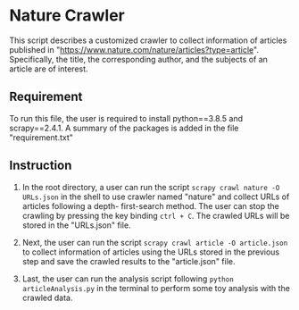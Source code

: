 # Nature Crawler

This script describes a customized crawler to 
collect information of articles published in 
"https://www.nature.com/nature/articles?type=article". 
Specifically, the title, the corresponding author, 
and the subjects of an article are of interest.

## Requirement

To run this file, the user is required to install python==3.8.5
and scrapy==2.4.1. A summary of the packages is added in the file
"requirement.txt"

## Instruction

1. In the root directory, a user can run the script
   `scrapy crawl nature -O URLs.json` in the shell to use crawler
   named "nature" and collect URLs of articles following a depth-
   first-search method. The user can stop the crawling by pressing 
   the key binding `ctrl + C`. 
   The crawled URLs will be stored in the "URLs.json" file.
   
2. Next, the user can run the script 
   `scrapy crawl article -O article.json` to collect information 
   of articles using the URLs stored in the previous step 
   and save the crawled results to the "article.json" file.

3. Last, the user can run the analysis script following 
   `python articleAnalysis.py` in the terminal to perform some
   toy analysis with the crawled data. 
